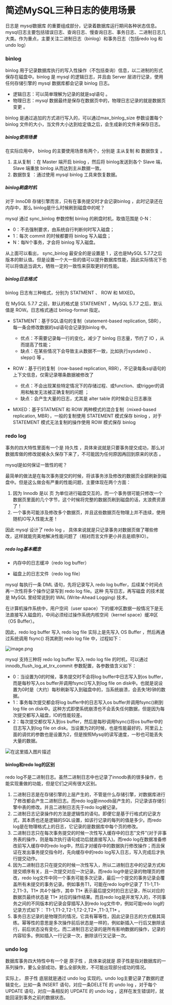 # 简述MySQL三种日志的使用场景

日志是 mysql数据库 的重要组成部分，记录着数据库运行期间各种状态信息。mysql日志主要包括错误日志、查询日志、慢查询日志、事务日志、二进制日志几大类。作为重点，主要关注二进制日志（binlog）和事务日志（包括redo log 和 undo log）

### binlog

binlog 用于记录数据库执行的写入性操作（不包括查询）信息，以二进制的形式保存在磁盘中。binlog 是 mysql 的逻辑日志，并且由 Server 层进行记录，使用任何存储引擎的 mysql 数据库都会记录 binlog 日志。

- 逻辑日志：可以简单理解为记录的就是sql语句 。
- 物理日志：mysql 数据最终是保存在数据页中的，物理日志记录的就是数据页变更 。

binlog 是通过追加的方式进行写入的，可以通过max_binlog_size 参数设置每个 binlog 文件的大小，当文件大小达到给定值之后，会生成新的文件来保存日志。

##### binlog使用场景

在实际应用中， binlog 的主要使用场景有两个，分别是 主从复制 和 数据恢复 。

1. 主从复制 ：在 Master 端开启 binlog ，然后将 binlog发送到各个 Slave 端， Slave 端重放 binlog 从而达到主从数据一致。
2. 数据恢复 ：通过使用 mysql binlog 工具来恢复数据。

##### binlog刷盘时机

对于 InnoDB 存储引擎而言，只有在事务提交时才会记录binlog ，此时记录还在内存中，那么 binlog是什么时候刷到磁盘中的呢？

mysql 通过 sync_binlog 参数控制 binlog 的刷盘时机，取值范围是 0-N：

- 0：不去强制要求，由系统自行判断何时写入磁盘；
- 1：每次 commit 的时候都要将 binlog 写入磁盘；
- N：每N个事务，才会将 binlog 写入磁盘。

从上面可以看出， sync_binlog 最安全的是设置是 1 ，这也是MySQL 5.7.7之后版本的默认值。但是设置一个大一些的值可以提升数据库性能，因此实际情况下也可以将值适当调大，牺牲一定的一致性来获取更好的性能。

##### binlog日志格式

binlog 日志有三种格式，分别为 STATMENT 、 ROW 和 MIXED。

在 MySQL 5.7.7 之前，默认的格式是 STATEMENT ，MySQL 5.7.7 之后，默认值是 ROW。日志格式通过 binlog-format 指定。

- STATMENT：基于SQL语句的复制（statement-based replication, SBR），每一条会修改数据的sql语句会记录到binlog 中。
  - 优点：不需要记录每一行的变化，减少了 binlog 日志量，节约了 IO ，从而提高了性能；
  - 缺点：在某些情况下会导致主从数据不一致，比如执行sysdate() 、slepp() 等 。
- ROW：基于行的复制（row-based replication, RBR），不记录每条sql语句的上下文信息，仅需记录哪条数据被修改了
  - 优点：不会出现某些特定情况下的存储过程、或function、或trigger的调用和触发无法被正确复制的问题 ；
  - 缺点：会产生大量的日志，尤其是 alter table 的时候会让日志暴涨

- MIXED：基于STATMENT 和 ROW 两种模式的混合复制（mixed-based replication, MBR），一般的复制使用 STATEMENT 模式保存 binlog ，对于 STATEMENT 模式无法复制的操作使用 ROW 模式保存 binlog

### redo log

事务的四大特性里面有一个是 持久性 ，具体来说就是只要事务提交成功，那么对数据库做的修改就被永久保存下来了，不可能因为任何原因再回到原来的状态 。

mysql是如何保证一致性的呢？

最简单的做法是在每次事务提交的时候，将该事务涉及修改的数据页全部刷新到磁盘中。但是这么做会有严重的性能问题，主要体现在两个方面：

1. 因为 Innodb 是以 页 为单位进行磁盘交互的，而一个事务很可能只修改一个数据页里面的几个字节，这个时候将完整的数据页刷到磁盘的话，太浪费资源了！
2. 一个事务可能涉及修改多个数据页，并且这些数据页在物理上并不连续，使用随机IO写入性能太差！

因此 mysql 设计了 redo log ， 具体来说就是只记录事务对数据页做了哪些修改，这样就能完美地解决性能问题了（相对而言文件更小并且是顺序IO）。

##### redo log基本概念

- 内存中的日志缓冲（redo log buffer）

- 磁盘上的日志文件（redo log file）

mysql 每执行一条 DML 语句，先将记录写入 redo log buffer，后续某个时间点再一次性将多个操作记录写到 redo log file。这种 先写日志，再写磁盘 的技术就是 MySQL 里经常说到的 WAL (Write-Ahead Logging) 技术。

在计算机操作系统中，用户空间（user space）下的缓冲区数据一般情况下是无法直接写入磁盘的，中间必须经过操作系统内核空间（kernel space）缓冲区（OS Buffer）。

因此，redo log buffer 写入 redo log file 实际上是先写入 OS Buffer ，然后再通过系统调用 fsync() 将其刷到 redo log file 中，过程如下：

![image.png](https://ucc.alicdn.com/pic/developer-ecology/1bcbb1963afd45a794bd4160cb16ad58.png)

mysql 支持三种将 redo log buffer 写入 redo log file 的时机，可以通过 innodb_flush_log_at_trx_commit 参数配置，各参数值含义如下：

- 0：当设置为0的时候，事务提交时不会将log buffer中日志写入到os buffer，而是每秒写入os buffer并调用fsync()写入到log file on disk中。也就是说设置为0时是（大约）每秒刷新写入到磁盘中的，当系统崩溃，会丢失1秒钟的数据。
- 1：事务每次提交都会将log buffer中的日志写入os buffer并调用fsync()刷到log file on disk中。这种方式即使系统崩溃也不会丢失任何数据，但是因为每次提交都写入磁盘，IO的性能较差。
- 2：每次提交都仅写入到os buffer，然后是每秒调用fsync()将os buffer中的日志写入到log file on disk。当设置为2的时候，也是性能最好的，阿里云上面的调优的参数也是设置为2，但是按照Mysql的读写速度，一秒也可能丢失大量的数据。

![在这里插入图片描述](https://img-blog.csdnimg.cn/202010232242244.png?x-oss-process=image/watermark,type_ZmFuZ3poZW5naGVpdGk,shadow_10,text_aHR0cHM6Ly9ibG9nLmNzZG4ubmV0L3FxXzM2MzY3MTIx,size_16,color_FFFFFF,t_70#pic_center)

#### binlog和redo log的区别

redo log不是二进制日志。虽然二进制日志中也记录了innodb表的很多操作，也能实现重做的功能，但是它们之间有很大区别。

1. 二进制日志是在存储引擎的上层产生的，不管是什么存储引擎，对数据库进行了修改都会产生二进制日志。而redo log是innodb层产生的，只记录该存储引擎中表的修改。并且二进制日志先于redo log被记录。
2. 二进制日志记录操作的方法是逻辑性的语句。即便它是基于行格式的记录方式，其本质也还是逻辑的SQL设置，如该行记录的每列的值是多少。而redo log是在物理格式上的日志，它记录的是数据库中每个页的修改。
3. 二进制日志只在每次事务提交的时候一次性写入缓存中的日志"文件"(对于非事务表的操作，则是每次执行语句成功后就直接写入)。而redo log在数据准备修改前写入缓存中的redo log中，然后才对缓存中的数据执行修改操作；而且保证在发出事务提交指令时，先向缓存中的redo log写入日志，写入完成后才执行提交动作。
4. 因为二进制日志只在提交的时候一次性写入，所以二进制日志中的记录方式和提交顺序有关，且一次提交对应一次记录。而redo log中是记录的物理页的修改，redo log文件中同一个事务可能多次记录，最后一个提交的事务记录会覆盖所有未提交的事务记录。例如事务T1，可能在redo log中记录了 T1-1,T1-2,T1-3，T1* 共4个操作，其中 T1* 表示最后提交时的日志记录，所以对应的数据页最终状态是 T1* 对应的操作结果。而且redo log是并发写入的，不同事务之间的不同版本的记录会穿插写入到redo log文件中，例如可能redo log的记录方式如下： T1-1,T1-2,T2-1,T2-2,T2* ,T1-3,T1* 。
5. 事务日志记录的是物理页的情况，它具有幂等性，因此记录日志的方式极其简练。幂等性的意思是多次操作前后状态是一样的，例如新插入一行后又删除该行，前后状态没有变化。而二进制日志记录的是所有影响数据的操作，记录的内容较多。例如插入一行记录一次，删除该行又记录一次。

### undo log

数据库事务四大特性中有一个是 原子性 ，具体来说就是 原子性是指对数据库的一系列操作，要么全部成功，要么全部失败，不可能出现部分成功的情况。

实际上， 原子性 底层就是通过 undo log 实现的。undo log主要记录了数据的逻辑变化，比如一条 INSERT 语句，对应一条DELETE 的 undo log ，对于每个 UPDATE 语句，对应一条相反的 UPDATE 的 undo log ，这样在发生错误时，就能回滚到事务之前的数据状态。



